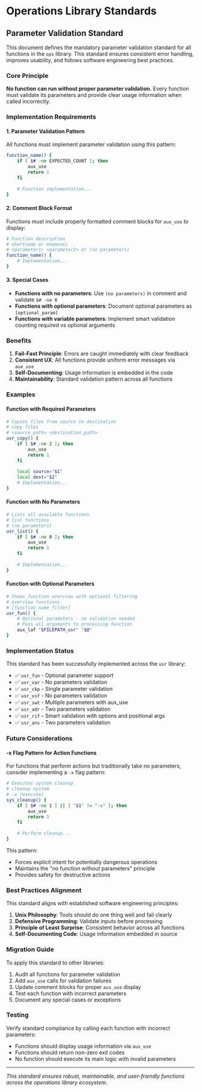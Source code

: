 # Operations Library Standards

## Parameter Validation Standard

This document defines the mandatory parameter validation standard for all functions in the `ops` library. This standard ensures consistent error handling, improves usability, and follows software engineering best practices.

### Core Principle

**No function can run without proper parameter validation.** Every function must validate its parameters and provide clear usage information when called incorrectly.

### Implementation Requirements

#### 1. Parameter Validation Pattern

All functions must implement parameter validation using this pattern:

```bash
function_name() {
    if [ $# -ne EXPECTED_COUNT ]; then
        aux_use
        return 1
    fi
    
    # Function implementation...
}
```

#### 2. Comment Block Format

Functions must include properly formatted comment blocks for `aux_use` to display:

```bash
# Function description
# shortname or mnemonic
# <parameter1> <parameter2> or (no parameters)
function_name() {
    # Implementation...
}
```

#### 3. Special Cases

- **Functions with no parameters**: Use `(no parameters)` in comment and validate `$# -ne 0`
- **Functions with optional parameters**: Document optional parameters as `[optional_param]`
- **Functions with variable parameters**: Implement smart validation counting required vs optional arguments

### Benefits

1. **Fail-Fast Principle**: Errors are caught immediately with clear feedback
2. **Consistent UX**: All functions provide uniform error messages via `aux_use`
3. **Self-Documenting**: Usage information is embedded in the code
4. **Maintainability**: Standard validation pattern across all functions

### Examples

#### Function with Required Parameters
```bash
# Copies files from source to destination
# copy files
# <source_path> <destination_path>
usr_copy() {
    if [ $# -ne 2 ]; then
        aux_use
        return 1
    fi
    
    local source="$1"
    local dest="$2"
    # Implementation...
}
```

#### Function with No Parameters
```bash
# Lists all available functions
# list functions
# (no parameters)
usr_list() {
    if [ $# -ne 0 ]; then
        aux_use
        return 1
    fi
    
    # Implementation...
}
```

#### Function with Optional Parameters
```bash
# Shows function overview with optional filtering
# overview functions
# [function_name_filter]
usr_fun() {
    # Optional parameters - no validation needed
    # Pass all arguments to processing function
    aux_laf "$FILEPATH_usr" "$@"
}
```

### Implementation Status

This standard has been successfully implemented across the `usr` library:

- ✅ `usr_fun` - Optional parameter support
- ✅ `usr_var` - No parameters validation
- ✅ `usr_ckp` - Single parameter validation
- ✅ `usr_vsf` - No parameters validation
- ✅ `usr_swt` - Multiple parameters with aux_use
- ✅ `usr_adr` - Two parameters validation
- ✅ `usr_rif` - Smart validation with options and positional args
- ✅ `usr_ans` - Two parameters validation

### Future Considerations

#### -x Flag Pattern for Action Functions

For functions that perform actions but traditionally take no parameters, consider implementing a `-x` flag pattern:

```bash
# Executes system cleanup
# cleanup system
# -x (execute)
sys_cleanup() {
    if [ $# -ne 1 ] || [ "$1" != "-x" ]; then
        aux_use
        return 1
    fi
    
    # Perform cleanup...
}
```

This pattern:
- Forces explicit intent for potentially dangerous operations
- Maintains the "no function without parameters" principle
- Provides safety for destructive actions

### Best Practices Alignment

This standard aligns with established software engineering principles:

1. **Unix Philosophy**: Tools should do one thing well and fail clearly
2. **Defensive Programming**: Validate inputs before processing
3. **Principle of Least Surprise**: Consistent behavior across all functions
4. **Self-Documenting Code**: Usage information embedded in source

### Migration Guide

To apply this standard to other libraries:

1. Audit all functions for parameter validation
2. Add `aux_use` calls for validation failures
3. Update comment blocks for proper `aux_use` display
4. Test each function with incorrect parameters
5. Document any special cases or exceptions

### Testing

Verify standard compliance by calling each function with incorrect parameters:
- Functions should display usage information via `aux_use`
- Functions should return non-zero exit codes
- No function should execute its main logic with invalid parameters

---

*This standard ensures robust, maintainable, and user-friendly functions across the operations library ecosystem.*

